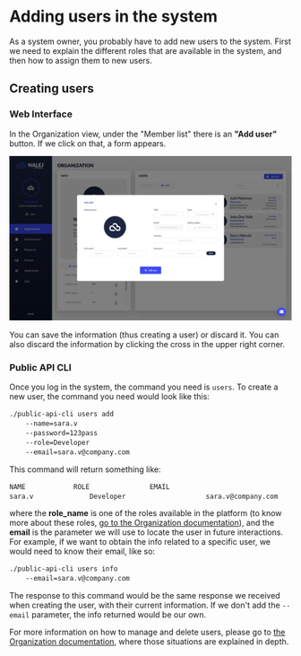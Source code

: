 # Adding users in the system

As a system owner, you probably have to add new users to the system. First we need to explain the different roles that are available in the system, and then how to assign them to new users.

## Creating users

### Web Interface

In the Organization view, under the "Member list" there is an **"Add user"** button. If we click on that, a form appears.

![Add user dialog](../img/org_adduser.png)

 You can save the information \(thus creating a user\) or discard it. You can also discard the information by clicking the cross in the upper right corner.

### Public API CLI

Once you log in the system, the command you need is `users`. To create a new user, the command you need would look like this:

```bash
./public-api-cli users add 
    --name=sara.v
    --password=123pass 
    --role=Developer 
    --email=sara.v@company.com
```

This command will return something like:

```bash
NAME            ROLE               EMAIL
sara.v    			Developer					 sara.v@company.com
```

where the **role\_name** is one of the roles available in the platform (to know more about these roles, [go to the Organization documentation](../cli/organization/org_user_mgmt.md#system-roles)), and the **email** is the parameter we will use to locate the user in future interactions. For example, if we want to obtain the info related to a specific user, we would need to know their email, like so:

```bash
./public-api-cli users info 
    --email=sara.v@company.com
```

The response to this command would be the same response we received when creating the user, with their current information. If we don't add the `--email` parameter, the info returned would be our own.

For more information on how to manage and delete users, please go to [the Organization documentation](../cli/organization/org_user_mgmt.md), where those situations are explained in depth.

